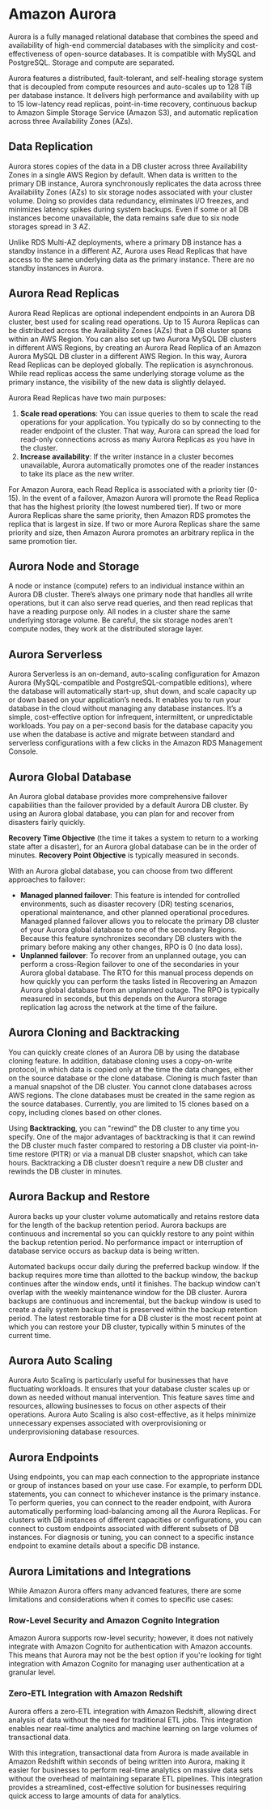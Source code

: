 # Amazon Aurora

Aurora is a fully managed relational database that combines the speed and availability of high-end commercial databases with the simplicity and cost-effectiveness of open-source databases. It is compatible with MySQL and PostgreSQL. Storage and compute are separated.

Aurora features a distributed, fault-tolerant, and self-healing storage system that is decoupled from compute resources and auto-scales up to 128 TiB per database instance. It delivers high performance and availability with up to 15 low-latency read replicas, point-in-time recovery, continuous backup to Amazon Simple Storage Service (Amazon S3), and automatic replication across three Availability Zones (AZs).

## Data Replication

Aurora stores copies of the data in a DB cluster across three Availability Zones in a single AWS Region by default. When data is written to the primary DB instance, Aurora synchronously replicates the data across three Availability Zones (AZs) to six storage nodes associated with your cluster volume. Doing so provides data redundancy, eliminates I/O freezes, and minimizes latency spikes during system backups. Even if some or all DB instances become unavailable, the data remains safe due to six node storages spread in 3 AZ.

Unlike RDS Multi-AZ deployments, where a primary DB instance has a standby instance in a different AZ, Aurora uses Read Replicas that have access to the same underlying data as the primary instance. There are no standby instances in Aurora.

## Aurora Read Replicas

Aurora Read Replicas are optional independent endpoints in an Aurora DB cluster, best used for scaling read operations. Up to 15 Aurora Replicas can be distributed across the Availability Zones (AZs) that a DB cluster spans within an AWS Region. You can also set up two Aurora MySQL DB clusters in different AWS Regions, by creating an Aurora Read Replica of an Amazon Aurora MySQL DB cluster in a different AWS Region. In this way, Aurora Read Replicas can be deployed globally. The replication is asynchronous. While read replicas access the same underlying storage volume as the primary instance, the visibility of the new data is slightly delayed.

Aurora Read Replicas have two main purposes:
1. **Scale read operations**: You can issue queries to them to scale the read operations for your application. You typically do so by connecting to the reader endpoint of the cluster. That way, Aurora can spread the load for read-only connections across as many Aurora Replicas as you have in the cluster.
2. **Increase availability**: If the writer instance in a cluster becomes unavailable, Aurora automatically promotes one of the reader instances to take its place as the new writer.

For Amazon Aurora, each Read Replica is associated with a priority tier (0-15). In the event of a failover, Amazon Aurora will promote the Read Replica that has the highest priority (the lowest numbered tier). If two or more Aurora Replicas share the same priority, then Amazon RDS promotes the replica that is largest in size. If two or more Aurora Replicas share the same priority and size, then Amazon Aurora promotes an arbitrary replica in the same promotion tier.

## Aurora Node and Storage

A node or instance (compute) refers to an individual instance within an Aurora DB cluster. There’s always one primary node that handles all write operations, but it can also serve read queries, and then read replicas that have a reading purpose only. All nodes in a cluster share the same underlying storage volume. Be careful, the six storage nodes aren’t compute nodes, they work at the distributed storage layer.

## Aurora Serverless

Aurora Serverless is an on-demand, auto-scaling configuration for Amazon Aurora (MySQL-compatible and PostgreSQL-compatible editions), where the database will automatically start-up, shut down, and scale capacity up or down based on your application’s needs. It enables you to run your database in the cloud without managing any database instances. It’s a simple, cost-effective option for infrequent, intermittent, or unpredictable workloads. You pay on a per-second basis for the database capacity you use when the database is active and migrate between standard and serverless configurations with a few clicks in the Amazon RDS Management Console.

## Aurora Global Database

An Aurora global database provides more comprehensive failover capabilities than the failover provided by a default Aurora DB cluster. By using an Aurora global database, you can plan for and recover from disasters fairly quickly. 

 **Recovery Time Objective** (the time it takes a system to return to a working state after a disaster), for an Aurora global database can be in the order of minutes. **Recovery Point Objective** is typically measured in seconds.

With an Aurora global database, you can choose from two different approaches to failover:

- **Managed planned failover**: This feature is intended for controlled environments, such as disaster recovery (DR) testing scenarios, operational maintenance, and other planned operational procedures. Managed planned failover allows you to relocate the primary DB cluster of your Aurora global database to one of the secondary Regions. Because this feature synchronizes secondary DB clusters with the primary before making any other changes, RPO is 0 (no data loss).
- **Unplanned failover**: To recover from an unplanned outage, you can perform a cross-Region failover to one of the secondaries in your Aurora global database. The RTO for this manual process depends on how quickly you can perform the tasks listed in Recovering an Amazon Aurora global database from an unplanned outage. The RPO is typically measured in seconds, but this depends on the Aurora storage replication lag across the network at the time of the failure.

## Aurora Cloning and Backtracking

You can quickly create clones of an Aurora DB by using the database cloning feature. In addition, database cloning uses a copy-on-write protocol, in which data is copied only at the time the data changes, either on the source database or the clone database. Cloning is much faster than a manual snapshot of the DB cluster. You cannot clone databases across AWS regions. The clone databases must be created in the same region as the source databases. Currently, you are limited to 15 clones based on a copy, including clones based on other clones.

Using **Backtracking**, you can "rewind" the DB cluster to any time you specify. One of the major advantages of backtracking is that it can rewind the DB cluster much faster compared to restoring a DB cluster via point-in-time restore (PITR) or via a manual DB cluster snapshot, which can take hours. Backtracking a DB cluster doesn’t require a new DB cluster and rewinds the DB cluster in minutes.

## Aurora Backup and Restore

Aurora backs up your cluster volume automatically and retains restore data for the length of the backup retention period. Aurora backups are continuous and incremental so you can quickly restore to any point within the backup retention period. No performance impact or interruption of database service occurs as backup data is being written.

Automated backups occur daily during the preferred backup window. If the backup requires more time than allotted to the backup window, the backup continues after the window ends, until it finishes. The backup window can't overlap with the weekly maintenance window for the DB cluster. Aurora backups are continuous and incremental, but the backup window is used to create a daily system backup that is preserved within the backup retention period. The latest restorable time for a DB cluster is the most recent point at which you can restore your DB cluster, typically within 5 minutes of the current time.

## Aurora Auto Scaling

Aurora Auto Scaling is particularly useful for businesses that have fluctuating workloads. It ensures that your database cluster scales up or down as needed without manual intervention. This feature saves time and resources, allowing businesses to focus on other aspects of their operations. Aurora Auto Scaling is also cost-effective, as it helps minimize unnecessary expenses associated with overprovisioning or underprovisioning database resources.

## Aurora Endpoints

Using endpoints, you can map each connection to the appropriate instance or group of instances based on your use case. For example, to perform DDL statements, you can connect to whichever instance is the primary instance. To perform queries, you can connect to the reader endpoint, with Aurora automatically performing load-balancing among all the Aurora Replicas. For clusters with DB instances of different capacities or configurations, you can connect to custom endpoints associated with different subsets of DB instances. For diagnosis or tuning, you can connect to a specific instance endpoint to examine details about a specific DB instance.

## Aurora Limitations and Integrations

While Amazon Aurora offers many advanced features, there are some limitations and considerations when it comes to specific use cases:

### Row-Level Security and Amazon Cognito Integration

Amazon Aurora supports row-level security; however, it does not natively integrate with Amazon Cognito for authentication with Amazon accounts. This means that Aurora may not be the best option if you're looking for tight integration with Amazon Cognito for managing user authentication at a granular level.

### Zero-ETL Integration with Amazon Redshift

Aurora offers a zero-ETL integration with Amazon Redshift, allowing direct analysis of data without the need for traditional ETL jobs. This integration enables near real-time analytics and machine learning on large volumes of transactional data.

With this integration, transactional data from Aurora is made available in Amazon Redshift within seconds of being written into Aurora, making it easier for businesses to perform real-time analytics on massive data sets without the overhead of maintaining separate ETL pipelines. This integration provides a streamlined, cost-effective solution for businesses requiring quick access to large amounts of data for analytics.